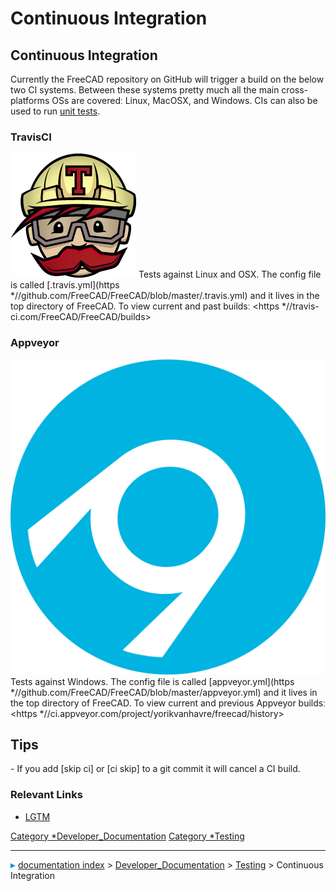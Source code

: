 # Continuous Integration
## Continuous Integration 

Currently the FreeCAD repository on GitHub will trigger a build on the below two CI systems. Between these systems pretty much all the main cross-platforms OSs are coveredː Linux, MacOSX, and Windows. CIs can also be used to run [unit tests](Testing.md).

### TravisCI

<img alt="" src=images/Travis-logo.png  style="width   *50px;"> Tests against Linux and OSX. The config file is called [.travis.yml](https   *//github.com/FreeCAD/FreeCAD/blob/master/.travis.yml) and it lives in the top directory of FreeCAD. To view current and past buildsː <https   *//travis-ci.com/FreeCAD/FreeCAD/builds>

### Appveyor

<img alt="" src=images/Appveyor.svg  style="width   *40px;"> Tests against Windows. The config file is called [appveyor.yml](https   *//github.com/FreeCAD/FreeCAD/blob/master/appveyor.yml) and it lives in the top directory of FreeCAD. To view current and previous Appveyor buildsː <https   *//ci.appveyor.com/project/yorikvanhavre/freecad/history>

## Tips

\- If you add [skip ci] or [ci skip] to a git commit it will cancel a CI build.

### Relevant Links 

-   [LGTM](LGTM.md)




  

[Category   *Developer_Documentation](Category_Developer_Documentation.md) [Category   *Testing](Category_Testing.md)



---
![](images/Right_arrow.png) [documentation index](../README.md) > [Developer_Documentation](Category_Developer_Documentation.md) > [Testing](Category_Testing.md) > Continuous Integration
